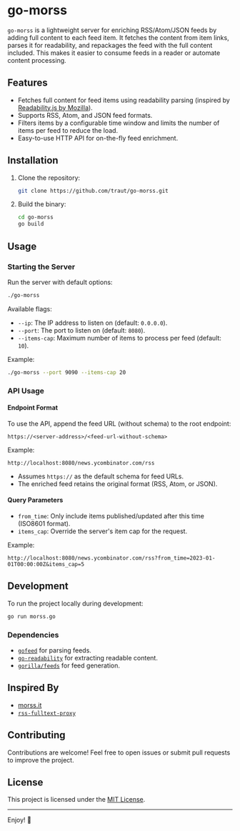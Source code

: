 # go-morss

`go-morss` is a lightweight server for enriching RSS/Atom/JSON feeds by adding full content to each
feed item. It fetches the content from item links, parses it for readability, and repackages the
feed with the full content included. This makes it easier to consume feeds in a reader or automate
content processing.

## Features

- Fetches full content for feed items using readability parsing (inspired by [Readability.js by
  Mozilla](https://github.com/mozilla/readability)).
- Supports RSS, Atom, and JSON feed formats.
- Filters items by a configurable time window and limits the number of items per feed to reduce the
  load.
- Easy-to-use HTTP API for on-the-fly feed enrichment.

## Installation

1. Clone the repository:

   ```sh
   git clone https://github.com/traut/go-morss.git
   ```

2. Build the binary:

   ```sh
   cd go-morss
   go build
   ```

## Usage

### Starting the Server

Run the server with default options:

```sh
./go-morss
```

Available flags:
- `--ip`: The IP address to listen on (default: `0.0.0.0`).
- `--port`: The port to listen on (default: `8080`).
- `--items-cap`: Maximum number of items to process per feed (default: `10`).

Example:

```sh
./go-morss --port 9090 --items-cap 20
```

### API Usage

#### Endpoint Format

To use the API, append the feed URL (without schema) to the root endpoint:

```text
https://<server-address>/<feed-url-without-schema>
```

Example:

```text
http://localhost:8080/news.ycombinator.com/rss
```

- Assumes `https://` as the default schema for feed URLs.
- The enriched feed retains the original format (RSS, Atom, or JSON).

#### Query Parameters

- `from_time`: Only include items published/updated after this time (ISO8601 format).
- `items_cap`: Override the server's item cap for the request.

Example:

```text
http://localhost:8080/news.ycombinator.com/rss?from_time=2023-01-01T00:00:00Z&items_cap=5
```

## Development

To run the project locally during development:
```sh
go run morss.go
```

### Dependencies

- [`gofeed`](https://github.com/mmcdole/gofeed) for parsing feeds.
- [`go-readability`](https://github.com/go-shiori/go-readability) for extracting readable content.
- [`gorilla/feeds`](https://github.com/gorilla/feeds) for feed generation.

## Inspired By

- [morss.it](https://morss.it/)
- [`rss-fulltext-proxy`](https://github.com/Kombustor/rss-fulltext-proxy)

## Contributing

Contributions are welcome! Feel free to open issues or submit pull requests to improve the project.

## License

This project is licensed under the [MIT License](LICENSE).

---

Enjoy! 🚀
